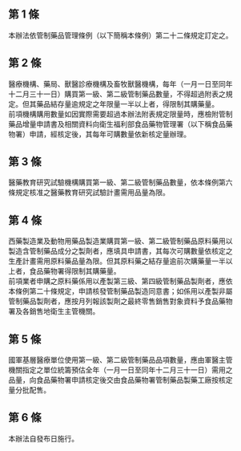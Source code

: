 第 1 條
-------
本辦法依管制藥品管理條例（以下簡稱本條例）第二十二條規定訂定之。

第 2 條
-------
醫療機構、藥局、獸醫診療機構及畜牧獸醫機構，每年（一月一日至同年  
十二月三十一日）購買第一級、第二級管制藥品數量，不得超過附表之規  
定。但其藥品結存量逾規定之年限量一半以上者，得限制其購藥量。  
前項機構購用數量如因實際需要超過本辦法附表規定限量時，應檢附管制  
藥品增量申請書及相關資料向衛生福利部食品藥物管理署（以下稱食品藥  
物署）申請，經核定後，其每年可購數量依新核定量辦理。

第 3 條
-------
醫藥教育研究試驗機構購買第一級、第二級管制藥品數量，依本條例第六  
條規定核准之醫藥教育研究試驗計畫需用品量為限。

第 4 條
-------
西藥製造業及動物用藥品製造業購買第一級、第二級管制藥品原料藥用以  
製造含管制藥品成分之製劑者，應填具申請書，其每次可購數量依核定之  
生產計畫需用原料藥品量為限。但其原料藥之結存量逾前次購藥量一半以  
上者，食品藥物署得限制其購藥量。  
前項業者申購之原料藥係用以產製第三級、第四級管制藥品製劑者，應依  
本條例第二十條規定，申請核發管制藥品製造同意書；如係用以產製非屬  
管制藥品製劑者，應按月列報該製劑之最終零售銷售對象資料予食品藥物  
署及各銷售地衛生主管機關。

第 5 條
-------
國軍基層醫療單位使用第一級、第二級管制藥品品項數量，應由軍醫主管  
機關指定之單位統籌預估全年（一月一日至同年十二月三十一日）需用之  
品量，向食品藥物署申請核定後交由食品藥物署管制藥品製藥工廠按核定  
量分批配售。

第 6 條
-------
本辦法自發布日施行。

